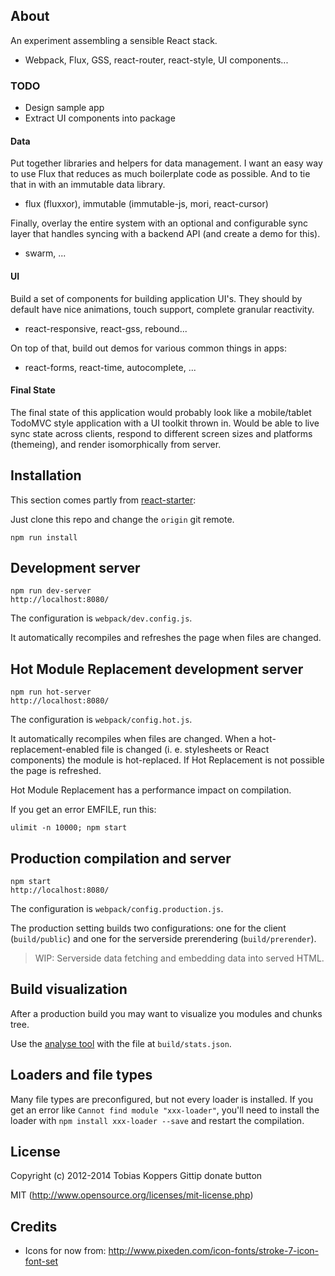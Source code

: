 ## About

An experiment assembling a sensible React stack.

- Webpack, Flux, GSS, react-router, react-style, UI components...

### TODO

- Design sample app
- Extract UI components into package

#### Data

Put together libraries and helpers for data management. I want an easy way
to use Flux that reduces as much boilerplate code as possible. And to tie
that in with an immutable data library.

- flux (fluxxor), immutable (immutable-js, mori, react-cursor)

Finally, overlay the entire system with an optional and configurable sync
layer that handles syncing with a backend API (and create a demo for this).

- swarm, ...

#### UI

Build a set of components for building application UI's. They should
by default have nice animations, touch support, complete granular reactivity.

- react-responsive, react-gss, rebound...

On top of that, build out demos for various common things in apps:

- react-forms, react-time, autocomplete, ...

#### Final State

The final state of this application would probably look like a mobile/tablet
TodoMVC style application with a UI toolkit thrown in. Would be able to live
sync state across clients, respond to different screen sizes and platforms
(themeing), and render isomorphically from server.


## Installation

This section comes partly from [react-starter](https://github.com/webpack/react-starter):

Just clone this repo and change the `origin` git remote.

``` text
npm run install
```

## Development server

``` text
npm run dev-server
http://localhost:8080/
```

The configuration is `webpack/dev.config.js`.

It automatically recompiles and refreshes the page when files are changed.


## Hot Module Replacement development server

``` text
npm run hot-server
http://localhost:8080/
```

The configuration is `webpack/config.hot.js`.

It automatically recompiles when files are changed. When a hot-replacement-enabled file is changed (i. e. stylesheets or React components) the module is hot-replaced. If Hot Replacement is not possible the page is refreshed.

Hot Module Replacement has a performance impact on compilation.

If you get an error EMFILE, run this:

    ulimit -n 10000; npm start


## Production compilation and server

``` text
npm start
http://localhost:8080/
```

The configuration is `webpack/config.production.js`.

The production setting builds two configurations: one for the client (`build/public`) and one for the serverside prerendering (`build/prerender`).

> WIP: Serverside data fetching and embedding data into served HTML.

## Build visualization

After a production build you may want to visualize you modules and chunks tree.

Use the [analyse tool](http://webpack.github.io/analyse/) with the file at `build/stats.json`.

## Loaders and file types

Many file types are preconfigured, but not every loader is installed. If you get an error like `Cannot find module "xxx-loader"`, you'll need to install the loader with `npm install xxx-loader --save` and restart the compilation.

## License

Copyright (c) 2012-2014 Tobias Koppers Gittip donate button

MIT (http://www.opensource.org/licenses/mit-license.php)

## Credits

- Icons for now from: http://www.pixeden.com/icon-fonts/stroke-7-icon-font-set